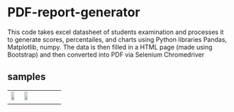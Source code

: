 # PDF-report-generator

This code takes excel datasheet of students examination and processes it to generate scores, percentailes, and charts using Python libraries Pandas, Matplotlib, numpy.
The data is then filled in a HTML page (made using Bootstrap) and then converted into PDF via Selenium Chromedriver

## samples
<table>
  <tr align="left">
    <td width="50%">
    <img width="25%" src="https://user-images.githubusercontent.com/66425536/89893317-b813d780-dbf5-11ea-9914-3b51fdb739a2.jpg" />
      <img width="25%" src="https://user-images.githubusercontent.com/66425536/89893328-bea24f00-dbf5-11ea-95c9-82b63468341f.jpg" />
      </td>
    
  </tr>
  </table>

